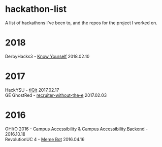 # hackathon-list
A list of hackathons I've been to, and the repos for the project I worked on.

# 2018
DerbyHacks3 - [Know Yourself](https://github.com/kurtlewis/know-yourself) 2018.02.10

# 2017
HackYSU - [tIQit](https://github.com/zcollins0/tIQit) 2017.02.17  
GE GhostRed - [recruiter-without-the-e](https://github.com/zacharysang/recruiter-without-the-e) 2017.02.03

# 2016
OHI/O 2016 - [Campus Accessibility](https://github.com/ltebben/Campus-Accessibility) & [Campus Accessibility Backend](https://github.com/ltebben/Campus-Accessibility-Backend) - 2016.10.18  
RevolutionUC 4 - [Meme Bot](https://github.com/kurtlewis/memebot) 2016.04.16
